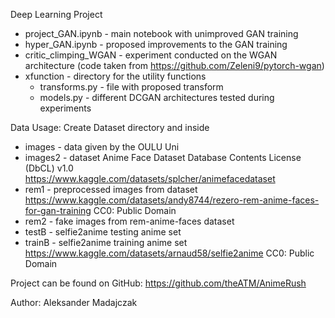 Deep Learning Project
* project_GAN.ipynb - main notebook with unimproved GAN training
* hyper_GAN.ipynb - proposed improvements to the GAN training
* critic_climping_WGAN - experiment conducted on the WGAN architecture (code taken from https://github.com/Zeleni9/pytorch-wgan)
* xfunction - directory for the utility functions
  * transforms.py - file with proposed transform
  * models.py - different DCGAN architectures tested during experiments


Data Usage:
Create Dataset directory and inside
 * images - data given by the OULU Uni
 * images2 - dataset Anime Face Dataset Database Contents License (DbCL) v1.0
  https://www.kaggle.com/datasets/splcher/animefacedataset
 * rem1 - preprocessed images from dataset https://www.kaggle.com/datasets/andy8744/rezero-rem-anime-faces-for-gan-training CC0: Public Domain
 * rem2 - fake images from rem-anime-faces dataset
 * testB - selfie2anime testing anime set 
 * trainB - selfie2anime training anime set https://www.kaggle.com/datasets/arnaud58/selfie2anime CC0: Public Domain

Project can be found on GitHub:
https://github.com/theATM/AnimeRush

Author:
Aleksander Madajczak